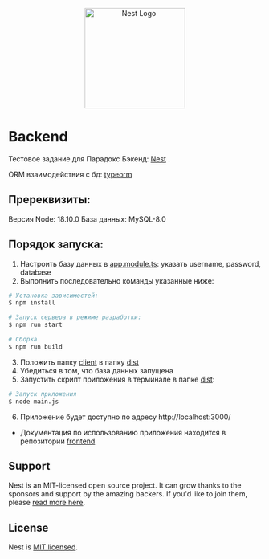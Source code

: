 <p align="center">
  <a href="http://nestjs.com/" target="blank"><img src="https://nestjs.com/img/logo-small.svg" width="200" alt="Nest Logo" /></a>
</p>

[circleci-image]: https://img.shields.io/circleci/build/github/nestjs/nest/master?token=abc123def456
[circleci-url]: https://circleci.com/gh/nestjs/nest

# Backend
Тестовое задание для Парадокс
Бэкенд: [Nest](https://github.com/nestjs/nest) .

ORM взаимодействия с бд: [typeorm](https://docs.nestjs.com/techniques/database#typeorm-integration)


## Пререквизиты:
Версия Node: 18.10.0
База данных: MySQL-8.0

## Порядок запуска:

1. Настроить базу данных в [app.module.ts](./src/app.module.ts): указать username, password, database
2. Выполнить последовательно команды указанные ниже:

```bash
# Установка зависимостей: 
$ npm install
```

```bash
# Запуск сервера в режиме разработки:
$ npm run start
```

```bash
# Сборка
$ npm run build
```
3. Положить папку [client](client) в папку [dist](dist)
4. Убедиться в том, что база данных запущена
5. Запустить скрипт приложения в терминале в папке [dist](dist):
```bash 
# Запуск приложения
$ node main.js
```
6. Приложение будет доступно по адресу http://localhost:3000/
* Документация по использованию приложения находится в репозитории [frontend](https://github.com/Septant/paradox-test-frontend/blob/master/README.md)

## Support
Nest is an MIT-licensed open source project. It can grow thanks to the sponsors and support by the amazing backers. If you'd like to join them, please [read more here](https://docs.nestjs.com/support).

## License

Nest is [MIT licensed](LICENSE).
